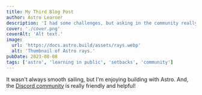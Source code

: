 ```yaml
---
title: My Third Blog Post
author: Astro Learner
description: 'I had some challenges, but asking in the community really helped!'
cover: './cover.png'
coverAlt: 'Alt text.'
image:
  url: 'https://docs.astro.build/assets/rays.webp'
  alt: 'Thumbnail of Astro rays.'
pubDate: 2023-08-08
tags: ['astro', 'learning in public', 'setbacks', 'community']
---
```


It wasn't always smooth sailing, but I'm enjoying building with Astro. And, the [Discord community](https://astro.build/chat) is really friendly and helpful!
